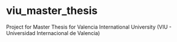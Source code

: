 # viu_master_thesis
Project for Master Thesis for Valencia International University (VIU - Universidad Internacional de Valencia)
